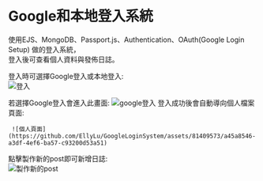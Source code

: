 # Google和本地登入系統
使用EJS、MongoDB、Passport.js、Authentication、OAuth(Google Login Setup) 做的登入系統，   
登入後可查看個人資料與發佈日誌。

登入時可選擇Google登入或本地登入:  
   ![登入](https://github.com/EllyLu/GoogleLoginSystem/assets/81409573/4c2d4e70-9cb3-45c0-a5b7-221b588549f9)
   
若選擇Google登入會進入此畫面:
     ![google登入](https://github.com/EllyLu/GoogleLoginSystem/assets/81409573/5467ae97-b02e-4438-966d-1dd5e08cbd7c)
登入成功後會自動導向個人檔案頁面:  

     ![個人頁面](https://github.com/EllyLu/GoogleLoginSystem/assets/81409573/a45a8546-a3df-4ef6-ba57-c93200d53a51)
點擊製作新的post即可新增日誌:  
![製作新的post](https://github.com/EllyLu/GoogleLoginSystem/assets/81409573/abd8f83e-7df2-4768-b18e-06e8b805c091)
